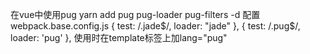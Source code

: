 在vue中使用pug
  yarn add pug pug-loader pug-filters -d
  配置webpack.base.config.js
    {
      test: /\.jade$/,
      loader: "jade"
    },
    {
      test: /\.pug$/,
      loader: 'pug'
    },
  使用时在template标签上加lang="pug"